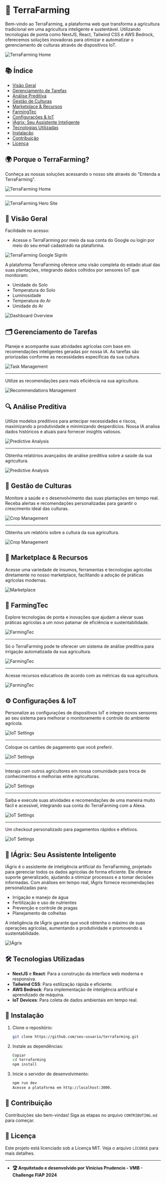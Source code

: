 # 🌱 TerraFarming

Bem-vindo ao TerraFarming, a plataforma web que transforma a agricultura tradicional em uma agricultura inteligente e sustentável. Utilizando tecnologias de ponta como NextJS, React, Tailwind CSS e AWS Bedrock, oferecemos soluções inovadoras para otimizar e automatizar o gerenciamento de culturas através de dispositivos IoT.

![TerraFarming Home](terrafarming/hero-site.png)

## 📚 Índice

- [Visão Geral](#visão-geral)
- [Gerenciamento de Tarefas](#gerenciamento-de-tarefas)
- [Análise Preditiva](#análise-preditiva)
- [Gestão de Culturas](#gestão-de-culturas)
- [Marketplace & Recursos](#marketplace-recursos)
- [FarmingTec](#farmingtec)
- [Configurações & IoT](#configurações-iot)
- [IÁgrix: Seu Assistente Inteligente](#iágrix-seu-assistente-inteligente)
- [Tecnologias Utilizadas](#tecnologias-utilizadas)
- [Instalação](#instalação)
- [Contribuição](#contribuição)
- [Licença](#licença)

## 🌍 Porque o TerraFarming?

Conheça as nossas soluções acessando o nosso site através do "Entenda a TerraFarming".

![TerraFarming Home](terrafarming/homepage.png)

---

![TerraFarming Hero Site](terrafarming/hero-site.png)

## 🌟 Visão Geral

Facilidade no acesso:
- Acesse o TerraFarming por meio da sua conta do Google ou login por meio do seu email cadastrado na plataforma.

![TerraFarming Google SignIn](terrafarming/signin-google-platform.png)

A plataforma TerraFarming oferece uma visão completa do estado atual das suas plantações, integrando dados colhidos por sensores IoT que monitoram:

- Umidade do Solo
- Temperatura do Solo
- Luminosidade
- Temperatura do Ar
- Umidade do Ar

![Dashboard Overview](terrafarming/overview-platform.png)

## 🗂️ Gerenciamento de Tarefas

Planeje e acompanhe suas atividades agrícolas com base em recomendações inteligentes geradas por nossa IA. As tarefas são priorizadas conforme as necessidades específicas da sua cultura.

![Task Management](terrafarming/tasks-management-platform.png)

---

Utilize as recomendações para mais eficiência na sua agricultura.

![Recommendations Management](terrafarming/recommendations-management-platform.png)

## 🔍 Análise Preditiva

Utilize modelos preditivos para antecipar necessidades e riscos, maximizando a produtividade e minimizando desperdícios. Nossa IA analisa dados históricos e atuais para fornecer insights valiosos.

![Predictive Analysis](terrafarming/predictive-analysis-platform.png)

---

Obtenha relatórios avançados de análise preditiva sobre a saúde da sua agricultura.

![Predictive Analysis](terrafarming/predictive-analysis-report-platform.png)

## 🌾 Gestão de Culturas

Monitore a saúde e o desenvolvimento das suas plantações em tempo real. Receba alertas e recomendações personalizadas para garantir o crescimento ideal das culturas.

![Crop Management](terrafarming/crop-management-platform.png)

---

Obtenha um relatório sobre a cultura da sua agricultura.

![Crop Management](terrafarming/crop-management-report-platform.png)

## 🛒 Marketplace & Recursos

Acesse uma variedade de insumos, ferramentas e tecnologias agrícolas diretamente no nosso marketplace, facilitando a adoção de práticas agrícolas modernas.

![Marketplace](terrafarming/marketplace-resources-platform.png)

## 🚜 FarmingTec

Explore tecnologias de ponta e inovações que ajudam a elevar suas práticas agrícolas a um novo patamar de eficiência e sustentabilidade.

![FarmingTec](terrafarming/farmingtec-platform.png)

---

Só o TerraFarming pode te oferecer um sistema de análise preditiva para irrigação automatizada da sua agricultura.

![FarmingTec](terrafarming/irrigation-system-platform.png)

---

Acesse recursos educativos de acordo com as métricas da sua agricultura.

![FarmingTec](terrafarming/farmingtec-report-platform.png)

## ⚙️ Configurações & IoT

Personalize as configurações de dispositivos IoT e integre novos sensores ao seu sistema para melhorar o monitoramento e controle do ambiente agrícola.

![IoT Settings](terrafarming/iot-settings-platform.png)

---

Coloque os cartões de pagamento que você preferir.

![IoT Settings](terrafarming/payment-methods-platform.png)

---

Interaja com outros agricultores em nossa comunidade para troca de conhecimentos e melhorias entre agriculturas.

![IoT Settings](terrafarming/community-farming-platform.png)

---

Saiba e execute suas atividades e recomendações de uma maneira muito fácil e acessível, integrando sua conta do TerraFarming com a Alexa.

![IoT Settings](terrafarming/alexa-integration-platform.png)

---

Um checkout personalizado para pagamentos rápidos e efetivos.

![IoT Settings](terrafarming/checkout-platform.png)


## 🤖 IÁgrix: Seu Assistente Inteligente

IÁgrix é o assistente de inteligência artificial do TerraFarming, projetado para gerenciar todos os dados agrícolas de forma eficiente. Ele oferece suporte generalizado, ajudando a otimizar processos e a tomar decisões informadas. Com análises em tempo real, IÁgrix fornece recomendações personalizadas para:

- Irrigação e manejo de água
- Fertilização e uso de nutrientes
- Prevenção e controle de pragas
- Planejamento de colheitas

A inteligência de IÁgrix garante que você obtenha o máximo de suas operações agrícolas, aumentando a produtividade e promovendo a sustentabilidade.

![IÁgrix](terrafarming/iagrixi-assistant-platform.png)

## 🛠️ Tecnologias Utilizadas

- **NextJS** e **React**: Para a construção da interface web moderna e responsiva.
- **Tailwind CSS**: Para estilização rápida e eficiente.
- **AWS Bedrock**: Para implementação de inteligência artificial e aprendizado de máquina.
- **IoT Devices**: Para coleta de dados ambientais em tempo real.

## 🚀 Instalação

1. Clone o repositório:

   ```bash
   git clone https://github.com/seu-usuario/terrafarming.git

2. Instale as dependências:

   ```bash
   Copiar
   cd terrafarming
   npm install

3. Inicie o servidor de desenvolvimento:

   ```bash
   npm run dev
   Acesse a plataforma em http://localhost:3000.

🤝 Contribuição
---------------

Contribuições são bem-vindas! Siga as etapas no arquivo `CONTRIBUTING.md` para começar.

📄 Licença
----------

Este projeto está licenciado sob a Licença MIT. Veja o arquivo `LICENSE` para mais detalhes.

* * * * *

- **🏆 Arquitetado e desenvolvido por Vinicius Prudencio - VMB - Challenge FIAP 2024**
